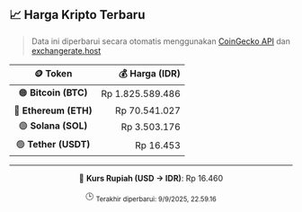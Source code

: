 

<!-- HARGA_KRIPTO -->
## 📈 Harga Kripto Terbaru

> Data ini diperbarui secara otomatis menggunakan [CoinGecko API](https://www.coingecko.com/) dan [exchangerate.host](https://exchangerate.host/)

<div align="center">

| 🪙 Token | 💰 Harga (IDR) |
|:------:|---------------:|
| 🟠 **Bitcoin (BTC)**   | Rp 1.825.589.486 |
| 🔵 **Ethereum (ETH)**  | Rp 70.541.027 |
| 🟣 **Solana (SOL)**    | Rp 3.503.176 |
| 🟢 **Tether (USDT)**   | Rp 16.453 |

---

💱 **Kurs Rupiah (USD → IDR)**: Rp 16.460

🕒 <sub>Terakhir diperbarui: 9/9/2025, 22.59.16</sub>

</div>
<!-- /HARGA_KRIPTO -->